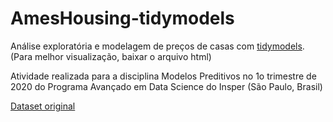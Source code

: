 # AmesHousing-tidymodels
Análise exploratória e modelagem de preços de casas com [tidymodels](https://www.tidymodels.org). (Para melhor visualização, baixar o arquivo html)

Atividade realizada para a disciplina Modelos Preditivos no 1o trimestre de 2020 do Programa Avançado em Data Science do Insper (São Paulo, Brasil)

[Dataset original](https://github.com/topepo/AmesHousing)

